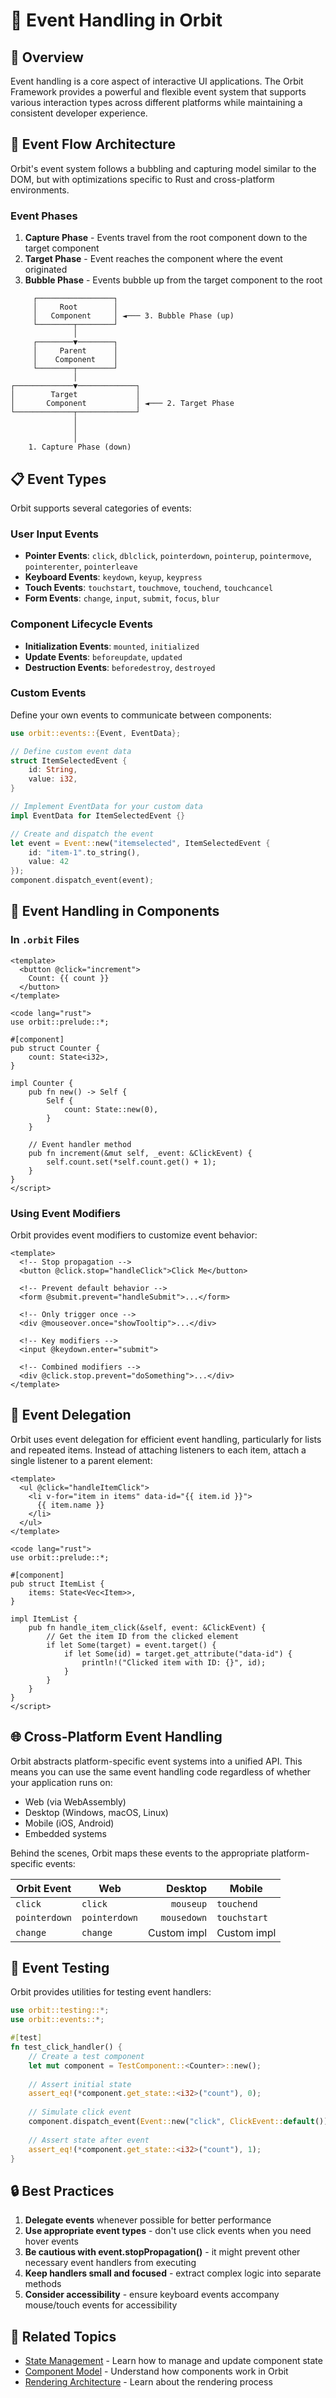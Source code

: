 # 🎯 Event Handling in Orbit

## 📝 Overview

Event handling is a core aspect of interactive UI applications. The Orbit Framework provides a powerful and flexible event system that supports various interaction types across different platforms while maintaining a consistent developer experience.

## 🔄 Event Flow Architecture

Orbit's event system follows a bubbling and capturing model similar to the DOM, but with optimizations specific to Rust and cross-platform environments.

### Event Phases

1. **Capture Phase** - Events travel from the root component down to the target component
2. **Target Phase** - Event reaches the component where the event originated
3. **Bubble Phase** - Events bubble up from the target component to the root

```
     ┌─────────────────┐
     │     Root        │
     │   Component     │ ◄─── 3. Bubble Phase (up)
     └────────┬────────┘
              │
     ┌────────▼────────┐
     │     Parent      │
     │    Component    │
     └────────┬────────┘
              │
┌─────────────▼─────────────┐
│        Target             │
│       Component           │ ◄─── 2. Target Phase
└─────────────┬─────────────┘
              │
              │
              │
    1. Capture Phase (down)
```

## 📋 Event Types

Orbit supports several categories of events:

### User Input Events

- **Pointer Events**: `click`, `dblclick`, `pointerdown`, `pointerup`, `pointermove`, `pointerenter`, `pointerleave`
- **Keyboard Events**: `keydown`, `keyup`, `keypress`
- **Touch Events**: `touchstart`, `touchmove`, `touchend`, `touchcancel`
- **Form Events**: `change`, `input`, `submit`, `focus`, `blur`

### Component Lifecycle Events

- **Initialization Events**: `mounted`, `initialized`
- **Update Events**: `beforeupdate`, `updated`
- **Destruction Events**: `beforedestroy`, `destroyed`

### Custom Events

Define your own events to communicate between components:

```rust
use orbit::events::{Event, EventData};

// Define custom event data
struct ItemSelectedEvent {
    id: String,
    value: i32,
}

// Implement EventData for your custom data
impl EventData for ItemSelectedEvent {}

// Create and dispatch the event
let event = Event::new("itemselected", ItemSelectedEvent { 
    id: "item-1".to_string(), 
    value: 42 
});
component.dispatch_event(event);
```

## 🧩 Event Handling in Components

### In `.orbit` Files

```orbit
<template>
  <button @click="increment">
    Count: {{ count }}
  </button>
</template>

<code lang="rust">
use orbit::prelude::*;

#[component]
pub struct Counter {
    count: State<i32>,
}

impl Counter {
    pub fn new() -> Self {
        Self {
            count: State::new(0),
        }
    }
    
    // Event handler method
    pub fn increment(&mut self, _event: &ClickEvent) {
        self.count.set(*self.count.get() + 1);
    }
}
</script>
```

### Using Event Modifiers

Orbit provides event modifiers to customize event behavior:

```orbit
<template>
  <!-- Stop propagation -->
  <button @click.stop="handleClick">Click Me</button>
  
  <!-- Prevent default behavior -->
  <form @submit.prevent="handleSubmit">...</form>
  
  <!-- Only trigger once -->
  <div @mouseover.once="showTooltip">...</div>
  
  <!-- Key modifiers -->
  <input @keydown.enter="submit">
  
  <!-- Combined modifiers -->
  <div @click.stop.prevent="doSomething">...</div>
</template>
```

## 🔄 Event Delegation

Orbit uses event delegation for efficient event handling, particularly for lists and repeated items. Instead of attaching listeners to each item, attach a single listener to a parent element:

```orbit
<template>
  <ul @click="handleItemClick">
    <li v-for="item in items" data-id="{{ item.id }}">
      {{ item.name }}
    </li>
  </ul>
</template>

<code lang="rust">
use orbit::prelude::*;

#[component]
pub struct ItemList {
    items: State<Vec<Item>>,
}

impl ItemList {
    pub fn handle_item_click(&self, event: &ClickEvent) {
        // Get the item ID from the clicked element
        if let Some(target) = event.target() {
            if let Some(id) = target.get_attribute("data-id") {
                println!("Clicked item with ID: {}", id);
            }
        }
    }
}
</script>
```

## 🌐 Cross-Platform Event Handling

Orbit abstracts platform-specific event systems into a unified API. This means you can use the same event handling code regardless of whether your application runs on:

- Web (via WebAssembly)
- Desktop (Windows, macOS, Linux)
- Mobile (iOS, Android)
- Embedded systems

Behind the scenes, Orbit maps these events to the appropriate platform-specific events:

| Orbit Event   | Web                | Desktop          | Mobile           |
|---------------|--------------------|-----------------:|------------------|
| `click`       | `click`            | `mouseup`        | `touchend`       |
| `pointerdown` | `pointerdown`      | `mousedown`      | `touchstart`     |
| `change`      | `change`           | Custom impl      | Custom impl      |

## 🧪 Event Testing

Orbit provides utilities for testing event handlers:

```rust
use orbit::testing::*;
use orbit::events::*;

#[test]
fn test_click_handler() {
    // Create a test component
    let mut component = TestComponent::<Counter>::new();
    
    // Assert initial state
    assert_eq!(*component.get_state::<i32>("count"), 0);
    
    // Simulate click event
    component.dispatch_event(Event::new("click", ClickEvent::default()));
    
    // Assert state after event
    assert_eq!(*component.get_state::<i32>("count"), 1);
}
```

## 🔒 Best Practices

1. **Delegate events** whenever possible for better performance
2. **Use appropriate event types** - don't use click events when you need hover events
3. **Be cautious with event.stopPropagation()** - it might prevent other necessary event handlers from executing
4. **Keep handlers small and focused** - extract complex logic into separate methods
5. **Consider accessibility** - ensure keyboard events accompany mouse/touch events for accessibility

## 🔄 Related Topics

- [State Management](./state-management.md) - Learn how to manage and update component state
- [Component Model](./component-model.md) - Understand how components work in Orbit
- [Rendering Architecture](./rendering-architecture.md) - Learn about the rendering process
